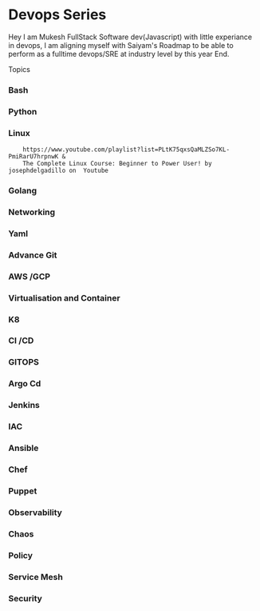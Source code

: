 # Devops Series
Hey I am Mukesh FullStack Software dev(Javascript) with little experiance in devops, I am aligning myself with Saiyam's Roadmap to be able to perform as a fulltime devops/SRE at industry level by this year End.

Topics 
###  Bash  
###  Python
###  Linux 
        https://www.youtube.com/playlist?list=PLtK75qxsQaMLZSo7KL-PmiRarU7hrpnwK & 
        The Complete Linux Course: Beginner to Power User! by josephdelgadillo on  Youtube 

###  Golang 
###  Networking
###  Yaml 
###  Advance Git
###  AWS /GCP
###  Virtualisation and Container
###  K8
###  CI /CD
###  GITOPS
###  Argo Cd
###  Jenkins
###  IAC 
###  Ansible 
###  Chef
###  Puppet
###  Observability
###  Chaos
###  Policy
###  Service Mesh
###  Security 
